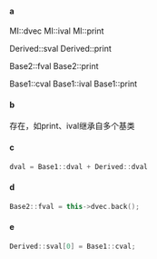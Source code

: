 #### a

MI::dvec	MI::ival	MI::print

Derived::sval	Derived::print

Base2::fval	Base2::print

Base1::cval	Base1::ival	Base1::print

#### b

存在，如print、ival继承自多个基类

#### c

```c++
dval = Base1::dval + Derived::dval
```

#### d

```c++
Base2::fval = this->dvec.back();
```

#### e

```c++
Derived::sval[0] = Base1::cval;
```

